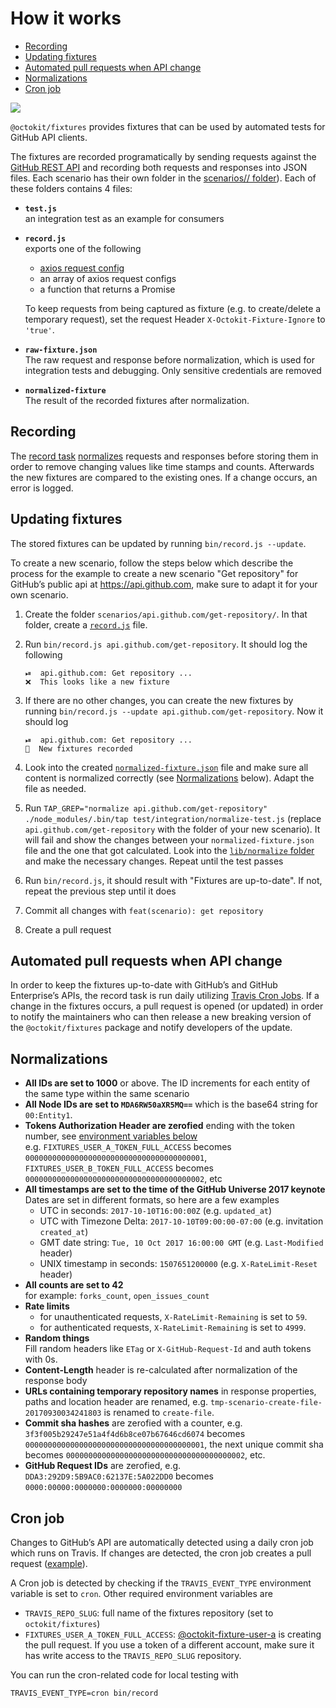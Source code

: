 # How it works

* [Recording](#recording)
* [Updating fixtures](#updating-fixtures)
* [Automated pull requests when API change](#automated-pull-requests-when-api-change)
* [Normalizations](#normalizations)
* [Cron job](#cron-job)

[![](assets/octokit-fixtures-introduction.png)](https://youtu.be/L851arJSMhM)

`@octokit/fixtures` provides fixtures that can be used by automated tests for
GitHub API clients.

The fixtures are recorded programatically
by sending requests against the [GitHub REST API](https://developer.github.com/v3/)
and recording both requests and responses into JSON files. Each scenario has their own folder in the [scenarios/<host>/ folder](scenarios/)). Each of these folders contains 4 files:

- **`test.js`**  
  an integration test as an example for consumers
- **`record.js`** <a name="record-js-file"></a>  
  exports one of the following

  - [axios request config](https://www.npmjs.com/package/axios#request-config)
  - an array of axios request configs
  - a function that returns a Promise

  To keep requests from being captured as fixture (e.g. to create/delete a
  temporary request), set the request Header `X-Octokit-Fixture-Ignore` to `'true'`.
- **`raw-fixture.json`**  
  The raw request and response before normalization, which is used for integration tests and debugging. Only sensitive credentials are removed
- **`normalized-fixture`** <a name="normalized-fixture-file"></a>    
  The result of the recorded fixtures after normalization.

## Recording

The [record task](#record) [normalizes](#normalization) requests and responses
before storing them in order to remove changing values like time stamps and counts.
Afterwards the new fixtures are compared to the existing ones. If a change occurs,
an error is logged.

## Updating fixtures

The stored fixtures can be updated by running `bin/record.js --update`.

To create a new scenario, follow the steps below which describe the process
for the example to create a new scenario "Get repository" for GitHub’s public
api at https://api.github.com, make sure to adapt it for your own scenario.


1. Create the folder `scenarios/api.github.com/get-repository/`. In that folder,
   create a [`record.js`](#record-js-file) file.

2. Run `bin/record.js api.github.com/get-repository`. It should log the following
   ```
   ⏯  api.github.com: Get repository ...
   ❌  This looks like a new fixture
   ```
3. If there are no other changes, you can create the new fixtures by
   running `bin/record.js --update api.github.com/get-repository`. Now it should log
   ```
   ⏯  api.github.com: Get repository ...
   📼  New fixtures recorded
   ```
4. Look into the created [`normalized-fixture.json`](#normalized-fixture-file) file
   and make sure all content is normalized correctly (see [Normalizations](#normalizations) below).
   Adapt the file as needed.
5. Run `TAP_GREP="normalize api.github.com/get-repository" ./node_modules/.bin/tap test/integration/normalize-test.js`
   (replace `api.github.com/get-repository` with the folder of your new scenario).
   It will fail and show the changes between your `normalized-fixture.json` file
   and the one that got calculated. Look into the [`lib/normalize` folder](lib/normalize)
   and make the necessary changes. Repeat until the test passes
6. Run `bin/record.js`, it should result with "Fixtures are up-to-date".
   If not, repeat the previous step until it does
7. Commit all changes with `feat(scenario): get repository`
8. Create a pull request

## Automated pull requests when API change

In order to keep the fixtures up-to-date with GitHub’s and GitHub Enterprise’s
APIs, the record task is run daily utilizing [Travis Cron Jobs](https://docs.travis-ci.com/user/cron-jobs/).
If a change in the fixtures occurs, a pull request is opened (or updated) in
order to notify the maintainers who can then release a new breaking version
of the `@octokit/fixtures` package and notify developers of the update.

## Normalizations

- **All IDs are set to 1000** or above. The ID increments for each entity of the
  same type within the same scenario
- **All Node IDs are set to `MDA6RW50aXR5MQ==`** which is the base64 string for `00:Entity1`.
- **Tokens Authorization Header are zerofied** ending with the token number, see [environment variables below](https://github.com/octokit/fixtures#test-users--organization--tokens)  
  e.g. `FIXTURES_USER_A_TOKEN_FULL_ACCESS` becomes `0000000000000000000000000000000000000001`,
  `FIXTURES_USER_B_TOKEN_FULL_ACCESS` becomes `0000000000000000000000000000000000000002`, etc
- **All timestamps are set to the time of the GitHub Universe 2017 keynote**  
  Dates are set in different formats, so here are a few examples
  - UTC in seconds: `2017-10-10T16:00:00Z` (e.g. `updated_at`)
  - UTC with Timezone Delta: `2017-10-10T09:00:00-07:00` (e.g. invitation `created_at`)
  - GMT date string: `Tue, 10 Oct 2017 16:00:00 GMT` (e.g. `Last-Modified` header)
  - UNIX timestamp in seconds: `1507651200000` (e.g. `X-RateLimit-Reset` header)
- **All counts are set to 42**  
  for example: `forks_count`, `open_issues_count`
- **Rate limits**
  - for unauthenticated requests, `X-RateLimit-Remaining` is set to `59`.
  - for authenticated requests, `X-RateLimit-Remaining` is set to `4999`.
- **Random things**  
  Fill random headers like `ETag` or `X-GitHub-Request-Id` and auth tokens with 0s.
- **Content-Length** header is re-calculated after normalization of the response body
- **URLs containing temporary repository names** in response properties, paths
  and location header are renamed,
  e.g. `tmp-scenario-create-file-20170930034241803` is renamed to `create-file`.
- **Commit sha hashes** are zerofied with a counter,
  e.g. `3f3f005b29247e51a4f4d6b8ce07b67646cd6074` becomes `0000000000000000000000000000000000000001`,
  the next unique commit sha becomes `0000000000000000000000000000000000000002`, etc.
- **GitHub Request IDs** are zerofied,
  e.g. `DDA3:292D9:5B9AC0:62137E:5A022DD0` becomes `0000:00000:0000000:0000000:00000000`

## Cron job

Changes to GitHub’s API are automatically detected using a daily cron job which
runs on Travis. If changes are detected, the cron job creates a pull request
([example](https://github.com/octokit/fixtures/pull/61)).

A Cron job is detected by checking if the `TRAVIS_EVENT_TYPE` environment
variable is set to `cron`. Other required environment variables are

- `TRAVIS_REPO_SLUG`: full name of the fixtures repository (set to `octokit/fixtures`)
- `FIXTURES_USER_A_TOKEN_FULL_ACCESS`: [@octokit-fixture-user-a](https://github.com/octokit-fixture-user-a)
  is creating the pull request. If you use a token of a different account, make
  sure it has write access to the `TRAVIS_REPO_SLUG` repository.

You can run the cron-related code for local testing with

```
TRAVIS_EVENT_TYPE=cron bin/record
```
